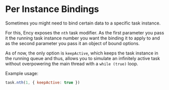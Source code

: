 # Per Instance Bindings

Sometimes you might need to bind certain data to a specific task instance.

For this, Ency exposes the `nth` task modifier. As the first parameter you pass it the running task instance number you want the binding it to apply to and as the second parameter you pass it an object of bound options.

As of now, the only option is `keepActive`, which keeps the task instance in the running queue and thus, allows you to simulate an infinitely active task without overpowering the main thread with a `while (true)` loop.

Example usage:

```js
task.nth(1, { keepActive: true })
```
